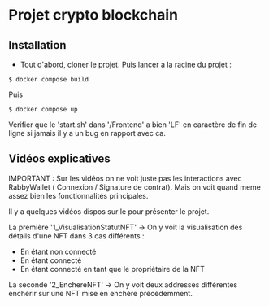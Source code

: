 # Projet crypto blockchain

## Installation 

- Tout d'abord, cloner le projet. Puis lancer a la racine du projet :
```
$ docker compose build
```
Puis
```
$ docker compose up
```

Verifier que le 'start.sh' dans '/Frontend' a bien 'LF' en caractère de fin de ligne si jamais il y a un bug en rapport avec ca. 

## Vidéos explicatives

IMPORTANT : Sur les vidéos on ne voit juste pas les interactions avec RabbyWallet ( Connexion / Signature de contrat). Mais on voit quand meme assez bien les fonctionnalités principales.

Il y a quelques vidéos dispos sur le pour présenter le projet.

La première '1_VisualisationStatutNFT' -> On y voit la visualisation des détails d'une NFT dans 3 cas différents :
- En étant non connecté
- En étant connecté
- En étant connecté en tant que le propriétaire de la NFT

La seconde '2_EnchereNFT' -> On y voit deux addresses différentes enchérir sur une NFT mise en enchère précèdemment.

